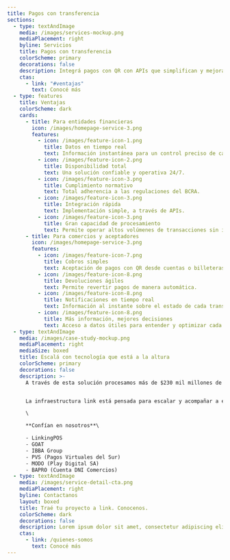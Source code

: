 ```yaml
---
title: Pagos con transferencia
sections:
  - type: textAndImage
    media: /images/services-mockup.png
    mediaPlacement: right
    byline: Servicios
    title: Pagos con transferencia
    colorScheme: primary
    decorations: false
    description: Integrá pagos con QR con APIs que simplifican y mejoran la experiencia. Conectá el negocio al ecosistema de pagos link con alta disponibilidad y cumplimiento normativo garantizado.
    ctas:
      - link: "#ventajas"
        text: Conocé más
  - type: features
    title: Ventajas
    colorScheme: dark
    cards:
      - title: Para entidades financieras
        icon: /images/homepage-service-3.png
        features:
          - icon: /images/feature-icon-1.png
            title: Datos en tiempo real
            text: Información instantánea para un control preciso de cada transacción.
          - icon: /images/feature-icon-2.png
            title: Disponibilidad total
            text: Una solución confiable y operativa 24/7.
          - icon: /images/feature-icon-3.png
            title: Cumplimiento normativo
            text: Total adherencia a las regulaciones del BCRA.
          - icon: /images/feature-icon-3.png
            title: Integración rápida
            text: Implementación simple, a través de APIs.
          - icon: /images/feature-icon-3.png
            title: Gran capacidad de procesamiento
            text: Permite operar altos volúmenes de transacciones sin interrupciones.
      - title: Para comercios y aceptadores
        icon: /images/homepage-service-3.png
        features:
          - icon: /images/feature-icon-7.png
            title: Cobros simples
            text: Aceptación de pagos con QR desde cuentas o billeteras.
          - icon: /images/feature-icon-8.png
            title: Devoluciones ágiles
            text: Permite revertir pagos de manera automática.
          - icon: /images/feature-icon-8.png
            title: Notificaciones en tiempo real
            text: Información al instante sobre el estado de cada transacción.
          - icon: /images/feature-icon-8.png
            title: Más información, mejores decisiones
            text: Acceso a datos útiles para entender y optimizar cada operación.
  - type: textAndImage
    media: /images/case-study-mockup.png
    mediaPlacement: right
    mediaSize: boxed
    title: Escalá con tecnología que está a la altura
    colorScheme: primary
    decorations: false
    description: >-
      A través de esta solución procesamos más de $230 mil millones de cobros por mes y gestionamos más de 16 millones de transacciones mensuales, sin comprometer velocidad ni estabilidad.


      La infraestructura link está pensada para escalar y acompañar a entidades financieras en constante crecimiento.

      \

      **Confían en nosotros**\

      - LinkingPOS
      - GOAT
      - IBBA Group
      - PVS (Pagos Virtuales del Sur)
      - MODO (Play Digital SA)
      - BAPRO (Cuenta DNI Comercios)
  - type: textAndImage
    media: /images/service-detail-cta.png
    mediaPlacement: right
    byline: Contactanos
    layout: boxed
    title: Traé tu proyecto a link. Conocenos.
    colorScheme: dark
    decorations: false
    description: Lorem ipsum dolor sit amet, consectetur adipiscing elit. Duis enim leo, ornare ut aliquet et, euismod bibendum ex. In volutpat sollicitudin purus quis consectetur.
    ctas:
      - link: /quienes-somos
        text: Conocé más
---
```

